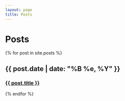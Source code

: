 ```yaml
---
layout: page
title: Posts
---
```

<style>
  h3 { color: #339af0; }
</style>

# Posts
{% for post in site.posts %} 
  <h2>
    <time datetime="{{ post.date | date_to_xmlschema }}" class="post-date">{{ post.date | date: "%B %e, %Y" }}</time>
  </h2>
  <h3><a href="{{ post.url | relative_url }}">{{ post.title }}</a></h3>
{% endfor %}

